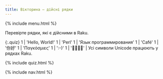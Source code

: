 ```yaml
---
title: Вікторина — дійсні рядки
---
```


{% include menu.html %}

Перевірте рядки, які є дійсними в Raku.

{:.quiz}
1 | &apos;Hello, World!&apos;
1 | &apos;Perl&apos;
1 | &apos;Язык программирования&apos;
1 | &apos;Café&apos;
1 | &apos;你好&apos;
1 | &apos;Παγκόσμιες&apos;
1 | &apos;:-)&apos;
1 | &apos;🌴🌴🌵🌴&apos; | Усі символи Unicode працюють у рядках Raku.

{% include quiz.html %}

{% include nav.html %}
